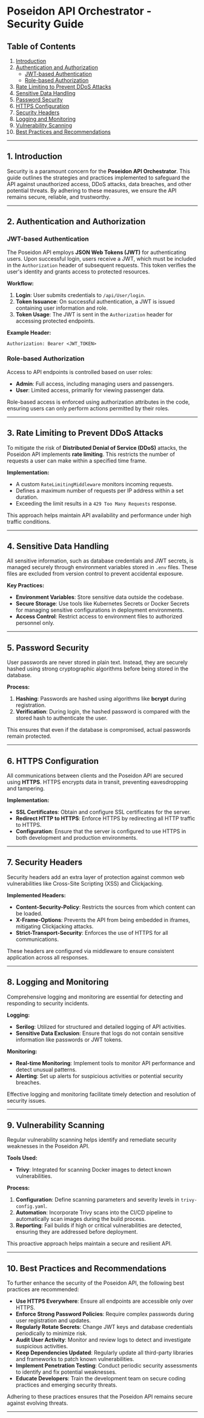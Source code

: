 # Poseidon API Orchestrator - Security Guide

## Table of Contents

1. [Introduction](#1-introduction)
2. [Authentication and Authorization](#2-authentication-and-authorization)
   - [JWT-based Authentication](#jwt-based-authentication)
   - [Role-based Authorization](#role-based-authorization)
3. [Rate Limiting to Prevent DDoS Attacks](#3-rate-limiting-to-prevent-ddos-attacks)
4. [Sensitive Data Handling](#4-sensitive-data-handling)
5. [Password Security](#5-password-security)
6. [HTTPS Configuration](#6-https-configuration)
7. [Security Headers](#7-security-headers)
8. [Logging and Monitoring](#8-logging-and-monitoring)
9. [Vulnerability Scanning](#9-vulnerability-scanning)
10. [Best Practices and Recommendations](#10-best-practices-and-recommendations)

---

## 1. Introduction

Security is a paramount concern for the **Poseidon API Orchestrator**. This guide outlines the strategies and practices implemented to safeguard the API against unauthorized access, DDoS attacks, data breaches, and other potential threats. By adhering to these measures, we ensure the API remains secure, reliable, and trustworthy.

---

## 2. Authentication and Authorization

### JWT-based Authentication

The Poseidon API employs **JSON Web Tokens (JWT)** for authenticating users. Upon successful login, users receive a JWT, which must be included in the `Authorization` header of subsequent requests. This token verifies the user's identity and grants access to protected resources.

**Workflow:**
1. **Login**: User submits credentials to `/api/User/login`.
2. **Token Issuance**: On successful authentication, a JWT is issued containing user information and role.
3. **Token Usage**: The JWT is sent in the `Authorization` header for accessing protected endpoints.

**Example Header:**
```
Authorization: Bearer <JWT_TOKEN>
```

### Role-based Authorization

Access to API endpoints is controlled based on user roles:
- **Admin**: Full access, including managing users and passengers.
- **User**: Limited access, primarily for viewing passenger data.

Role-based access is enforced using authorization attributes in the code, ensuring users can only perform actions permitted by their roles.

---

## 3. Rate Limiting to Prevent DDoS Attacks

To mitigate the risk of **Distributed Denial of Service (DDoS)** attacks, the Poseidon API implements **rate limiting**. This restricts the number of requests a user can make within a specified time frame.

**Implementation:**
- A custom `RateLimitingMiddleware` monitors incoming requests.
- Defines a maximum number of requests per IP address within a set duration.
- Exceeding the limit results in a `429 Too Many Requests` response.

This approach helps maintain API availability and performance under high traffic conditions.

---

## 4. Sensitive Data Handling

All sensitive information, such as database credentials and JWT secrets, is managed securely through environment variables stored in `.env` files. These files are excluded from version control to prevent accidental exposure.

**Key Practices:**
- **Environment Variables**: Store sensitive data outside the codebase.
- **Secure Storage**: Use tools like Kubernetes Secrets or Docker Secrets for managing sensitive configurations in deployment environments.
- **Access Control**: Restrict access to environment files to authorized personnel only.

---

## 5. Password Security

User passwords are never stored in plain text. Instead, they are securely hashed using strong cryptographic algorithms before being stored in the database.

**Process:**
1. **Hashing**: Passwords are hashed using algorithms like **bcrypt** during registration.
2. **Verification**: During login, the hashed password is compared with the stored hash to authenticate the user.

This ensures that even if the database is compromised, actual passwords remain protected.

---

## 6. HTTPS Configuration

All communications between clients and the Poseidon API are secured using **HTTPS**. HTTPS encrypts data in transit, preventing eavesdropping and tampering.

**Implementation:**
- **SSL Certificates**: Obtain and configure SSL certificates for the server.
- **Redirect HTTP to HTTPS**: Enforce HTTPS by redirecting all HTTP traffic to HTTPS.
- **Configuration**: Ensure that the server is configured to use HTTPS in both development and production environments.

---

## 7. Security Headers

Security headers add an extra layer of protection against common web vulnerabilities like Cross-Site Scripting (XSS) and Clickjacking.

**Implemented Headers:**
- **Content-Security-Policy**: Restricts the sources from which content can be loaded.
- **X-Frame-Options**: Prevents the API from being embedded in iframes, mitigating Clickjacking attacks.
- **Strict-Transport-Security**: Enforces the use of HTTPS for all communications.

These headers are configured via middleware to ensure consistent application across all responses.

---

## 8. Logging and Monitoring

Comprehensive logging and monitoring are essential for detecting and responding to security incidents.

**Logging:**
- **Serilog**: Utilized for structured and detailed logging of API activities.
- **Sensitive Data Exclusion**: Ensure that logs do not contain sensitive information like passwords or JWT tokens.

**Monitoring:**
- **Real-time Monitoring**: Implement tools to monitor API performance and detect unusual patterns.
- **Alerting**: Set up alerts for suspicious activities or potential security breaches.

Effective logging and monitoring facilitate timely detection and resolution of security issues.

---

## 9. Vulnerability Scanning

Regular vulnerability scanning helps identify and remediate security weaknesses in the Poseidon API.

**Tools Used:**
- **Trivy**: Integrated for scanning Docker images to detect known vulnerabilities.

**Process:**
1. **Configuration**: Define scanning parameters and severity levels in `trivy-config.yaml`.
2. **Automation**: Incorporate Trivy scans into the CI/CD pipeline to automatically scan images during the build process.
3. **Reporting**: Fail builds if high or critical vulnerabilities are detected, ensuring they are addressed before deployment.

This proactive approach helps maintain a secure and resilient API.

---

## 10. Best Practices and Recommendations

To further enhance the security of the Poseidon API, the following best practices are recommended:

- **Use HTTPS Everywhere**: Ensure all endpoints are accessible only over HTTPS.
- **Enforce Strong Password Policies**: Require complex passwords during user registration and updates.
- **Regularly Rotate Secrets**: Change JWT keys and database credentials periodically to minimize risk.
- **Audit User Activity**: Monitor and review logs to detect and investigate suspicious activities.
- **Keep Dependencies Updated**: Regularly update all third-party libraries and frameworks to patch known vulnerabilities.
- **Implement Penetration Testing**: Conduct periodic security assessments to identify and fix potential weaknesses.
- **Educate Developers**: Train the development team on secure coding practices and emerging security threats.

Adhering to these practices ensures that the Poseidon API remains secure against evolving threats.

---

